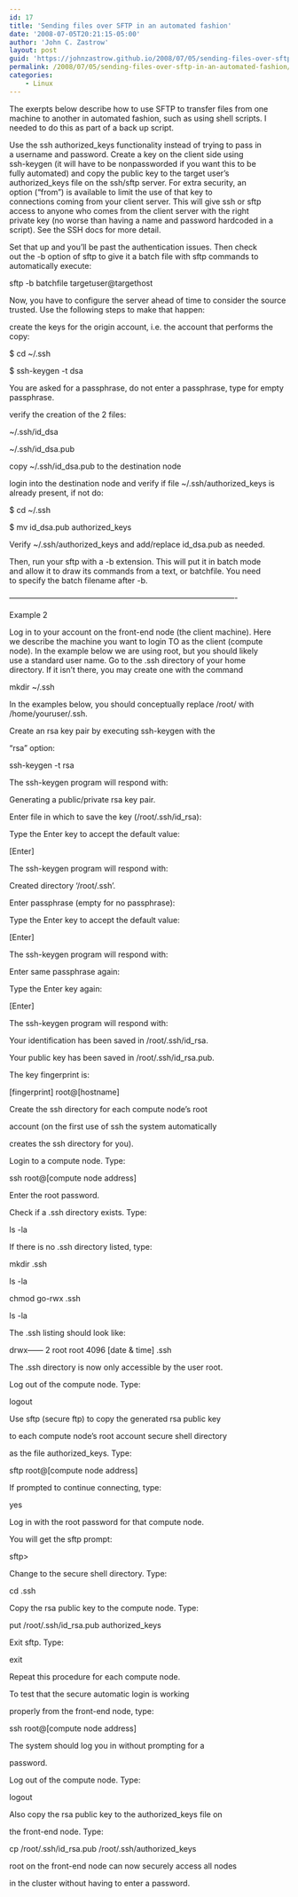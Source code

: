 ```yaml
---
id: 17
title: 'Sending files over SFTP in an automated fashion'
date: '2008-07-05T20:21:15-05:00'
author: 'John C. Zastrow'
layout: post
guid: 'https://johnzastrow.github.io/2008/07/05/sending-files-over-sftp-in-an-automated-fashion/'
permalink: /2008/07/05/sending-files-over-sftp-in-an-automated-fashion/
categories:
    - Linux
---
```


The exerpts below describe how to use SFTP to transfer files from one  
machine to another in automated fashion, such as using shell scripts. I  
needed to do this as part of a back up script.

Use the ssh authorized\_keys functionality instead of trying to pass in  
a username and password. Create a key on the client side using  
ssh-keygen (it will have to be nonpassworded if you want this to be  
fully automated) and copy the public key to the target user’s  
authorized\_keys file on the ssh/sftp server. For extra security, an  
option (“from”) is available to limit the use of that key to  
connections coming from your client server. This will give ssh or sftp  
access to anyone who comes from the client server with the right  
private key (no worse than having a name and password hardcoded in a  
script). See the SSH docs for more detail.

Set that up and you’ll be past the authentication issues. Then check  
out the -b option of sftp to give it a batch file with sftp commands to  
automatically execute:

sftp -b batchfile targetuser@targethost

Now, you have to configure the server ahead of time to consider the source trusted. Use the following steps to make that happen:

create the keys for the origin account, i.e. the account that performs the copy:

$ cd ~/.ssh

$ ssh-keygen -t dsa

You are asked for a passphrase, do not enter a passphrase, type <ret> for empty passphrase.</ret>

verify the creation of the 2 files:

~/.ssh/id\_dsa

~/.ssh/id\_dsa.pub

copy ~/.ssh/id\_dsa.pub to the destination node

login into the destination node and verify if file ~/.ssh/authorized\_keys is already present, if not do:

$ cd ~/.ssh

$ mv id\_dsa.pub authorized\_keys

Verify ~/.ssh/authorized\_keys and add/replace id\_dsa.pub as needed.

Then, run your sftp with a -b extension. This will put it in batch mode  
and allow it to draw its commands from a text, or batchfile. You need  
to specify the batch filename after -b.

—————————————————————————————-

Example 2

Log in to your account on the front-end node (the client machine). Here  
we describe the machine you want to login TO as the client (compute  
node). In the example below we are using root, but you should likely  
use a standard user name. Go to the .ssh directory of your home  
directory. If it isn’t there, you may create one with the command

mkdir ~/.ssh

In the examples below, you should conceptually replace /root/ with /home/youruser/.ssh.

Create an rsa key pair by executing ssh-keygen with the

“rsa” option:

ssh-keygen -t rsa

The ssh-keygen program will respond with:

Generating a public/private rsa key pair.

Enter file in which to save the key (/root/.ssh/id\_rsa):

Type the Enter key to accept the default value:

\[Enter\]

The ssh-keygen program will respond with:

Created directory ‘/root/.ssh’.

Enter passphrase (empty for no passphrase):

Type the Enter key to accept the default value:

\[Enter\]

The ssh-keygen program will respond with:

Enter same passphrase again:

Type the Enter key again:

\[Enter\]

The ssh-keygen program will respond with:

Your identification has been saved in /root/.ssh/id\_rsa.

Your public key has been saved in /root/.ssh/id\_rsa.pub.

The key fingerprint is:

\[fingerprint\] root@\[hostname\]

Create the ssh directory for each compute node’s root

account (on the first use of ssh the system automatically

creates the ssh directory for you).

Login to a compute node. Type:

ssh root@\[compute node address\]

Enter the root password.

Check if a .ssh directory exists. Type:

ls -la

If there is no .ssh directory listed, type:

mkdir .ssh

ls -la

chmod go-rwx .ssh

ls -la

The .ssh listing should look like:

drwx—— 2 root root 4096 \[date &amp; time\] .ssh

The .ssh directory is now only accessible by the user root.

Log out of the compute node. Type:

logout

Use sftp (secure ftp) to copy the generated rsa public key

to each compute node’s root account secure shell directory

as the file authorized\_keys. Type:

sftp root@\[compute node address\]

If prompted to continue connecting, type:

yes

Log in with the root password for that compute node.

You will get the sftp prompt:

sftp&gt;

Change to the secure shell directory. Type:

cd .ssh

Copy the rsa public key to the compute node. Type:

put /root/.ssh/id\_rsa.pub authorized\_keys

Exit sftp. Type:

exit

Repeat this procedure for each compute node.

To test that the secure automatic login is working

properly from the front-end node, type:

ssh root@\[compute node address\]

The system should log you in without prompting for a

password.

Log out of the compute node. Type:

logout

Also copy the rsa public key to the authorized\_keys file on

the front-end node. Type:

cp /root/.ssh/id\_rsa.pub /root/.ssh/authorized\_keys

root on the front-end node can now securely access all nodes

in the cluster without having to enter a password.